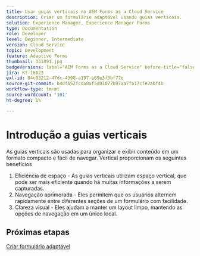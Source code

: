 ```yaml
---
title: Usar guias verticais no AEM Forms as a Cloud Service
description: Criar um formulário adaptável usando guias verticais.
solution: Experience Manager, Experience Manager Forms
type: Documentation
role: Developer
level: Beginner, Intermediate
version: Cloud Service
topic: Development
feature: Adaptive Forms
thumbnail: 331891.jpg
badgeVersions: label="AEM Forms as a Cloud Service" before-title="false"
jira: KT-16023
exl-id: 84c03212-47dc-4398-a197-e69e3f3bf77e
source-git-commit: b4df652fcda0af5d01077b97aa7fa17cfe2abf4b
workflow-type: tm+mt
source-wordcount: '101'
ht-degree: 1%

---
```


# Introdução a guias verticais

As guias verticais são usadas para organizar e exibir conteúdo em um formato compacto e fácil de navegar. Vertical proporcionam os seguintes benefícios
1. Eficiência de espaço - As guias verticais utilizam espaço vertical, que pode ser mais eficiente quando há muitas informações a serem capturadas.
1. Navegação aprimorada - Eles permitem que os usuários alternem rapidamente entre diferentes seções de um formulário com facilidade.
1. Clareza visual - Eles ajudam a manter um layout limpo, mantendo as opções de navegação em um único local.

## Próximas etapas

[Criar formulário adaptável](./create-af.md)

